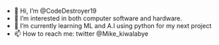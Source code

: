 - 👋 Hi, I’m @CodeDestroyer19
- 👀 I’m interested in both computer software and hardware.
- 🌱 I’m currently learning ML and A.I using python for my next project
- 📫 How to reach me: twitter @Mike_kiwalabye

<!---
CodeDestroyer19/CodeDestroyer19 is a ✨ special ✨ repository because its `README.md` (this file) appears on your GitHub profile.
You can click the Preview link to take a look at your changes.
--->
